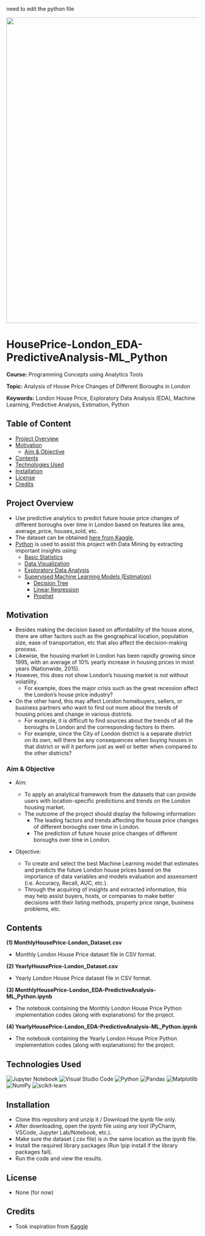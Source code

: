 
need to edit the python file


<p align="center">
    <img width="800" src="https://www.yourmoney.com/wp-content/uploads/sites/3/2022/03/house-prices-scaled.jpg">
</p>

# HousePrice-London_EDA-PredictiveAnalysis-ML_Python

**Course:** Programming Concepts using Analytics Tools

**Topic:** Analysis of House Price Changes of Different Boroughs in London

**Keywords:** London House Price, Exploratory Data Analysis (EDA), Machine Learning, Predictive Analysis, Estimation, Python



## Table of Content
- [Project Overview](#Project-Overview)
- [Motivation](#Motivation)
  - [Aim & Objective](#Aim--Objective)
- [Contents](#Contents)
- [Technologies Used](#Technologies-Used)
- [Installation](#Installation)
- [License](#License)
- [Credits](#Credits)



## Project Overview
- Use predictive analytics to predict future house price changes of different boroughs over time in London based on features like area, average_price, houses_sold, etc.
- The dataset can be obtained [here from Kaggle](https://www.kaggle.com/datasets/justinas/housing-in-london).
- [Python](https://www.python.org/) is used to assist this project with Data Mining by extracting important insights using: 
  - [Basic Statistics](https://en.wikipedia.org/wiki/Statistics)
  - [Data Visualization](https://en.wikipedia.org/wiki/Data_and_information_visualization)
  - [Exploratory Data Analysis](https://en.wikipedia.org/wiki/Exploratory_data_analysis)
  - [Supervised Machine Learning Models (Estimation)](https://en.wikipedia.org/wiki/Supervised_learning)
    - [Decision Tree](https://en.wikipedia.org/wiki/Decision_tree_learning)
    - [Linear Regression](https://en.wikipedia.org/wiki/Linear_regression)
    - [Prophet](https://facebook.github.io/prophet/#:~:text=Prophet%20is%20a%20forecasting%20procedure,Get%20started%20in%20Python)



## Motivation
- Besides making the decision based on affordability of the house alone, there are other factors such as the geographical location, population size, ease of transportation, etc that also affect the decision-making process.
- Likewise, the housing market in London has been rapidly growing since 1995, with an average of 10% yearly increase in housing prices in most years (Nationwide, 2015).
- However, this does not show London’s housing market is not without volatility. 
    - For example, does the major crisis such as the great recession affect the London’s house price industry?
- On the other hand, this may affect London homebuyers, sellers, or business partners who want to find out more about the trends of housing prices and change in various districts. 
    - For example, it is difficult to find sources about the trends of all the boroughs in London and the corresponding factors to them. 
    - For example, since the City of London district is a separate district on its own, will there be any consequences when buying houses in that district or will it perform just as well or better when compared to the other districts?



### Aim & Objective
- Aim: 
  - To apply an analytical framework from the datasets that can provide users with location-specific predictions and trends on the London housing market.
  - The outcome of the project should display the following information:
    - The leading factors and trends affecting the house price changes of different boroughs over time in London.
    - The prediction of future house price changes of different boroughs over time in London.

- Objective: 
  - To create and select the best Machine Learning model that estimates and predicts the future London house prices based on the importance of data variables and models evaluation and assessment (i.e. Accuracy, Recall, AUC, etc.). 
  - Through the acquiring of insights and extracted information, this may help assist buyers, hosts, or companies to make better decisions with their listing methods, property price range, business problems, etc.



## Contents
**(1) MonthlyHousePrice-London_Dataset.csv**
  - Monthly London House Price dataset file in CSV format.

**(2) YearlyHousePrice-London_Dataset.csv**
  - Yearly London House Price dataset file in CSV format.
  
**(3) MonthlyHousePrice-London_EDA-PredictiveAnalysis-ML_Python.ipynb**
  - The notebook containing the Monthly London House Price Python implementation codes (along with explanations) for the project.

**(4) YearlyHousePrice-London_EDA-PredictiveAnalysis-ML_Python.ipynb**
  - The notebook containing the Yearly London House Price Python implementation codes (along with explanations) for the project.



## Technologies Used
<p </p>

![Jupyter Notebook](https://img.shields.io/badge/jupyter-%23FA0F00.svg?style=for-the-badge&logo=jupyter&logoColor=white)
![Visual Studio Code](https://img.shields.io/badge/Visual%20Studio%20Code-0078d7.svg?style=for-the-badge&logo=visual-studio-code&logoColor=white)
![Python](https://img.shields.io/badge/python-3670A0?style=for-the-badge&logo=python&logoColor=ffdd54)
![Pandas](https://img.shields.io/badge/pandas-%23150458.svg?style=for-the-badge&logo=pandas&logoColor=white)
![Matplotlib](https://img.shields.io/badge/Matplotlib-%23#ffffff.svg?style=for-the-badge&logo=Matplotlib&logoColor=white)
![NumPy](https://img.shields.io/badge/numpy-%23013243.svg?style=for-the-badge&logo=numpy&logoColor=white)
![scikit-learn](https://img.shields.io/badge/scikit--learn-%23F7931E.svg?style=for-the-badge&logo=scikit-learn&logoColor=white)

<p </p>



## Installation
- Clone this repository and unzip it / Download the ipynb file only.
- After downloading, open the ipynb file using any tool (PyCharm, VSCode, Jupyter Lab/Notebook, etc.).
- Make sure the dataset (.csv file) is in the same location as the ipynb file.
- Install the required library packages (Run !pip install if the library packages fail).
- Run the code and view the results.



## License
- None (for now)



## Credits
- Took inspiration from [Kaggle](https://www.kaggle.com/)


